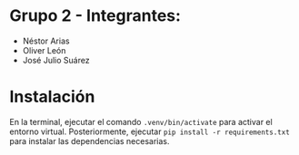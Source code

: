 # Grupo 2 - Integrantes:
- Néstor Arias
- Oliver León
- José Julio Suárez

# Instalación
En la terminal, ejecutar el comando ```.venv/bin/activate``` para activar el entorno virtual.
Posteriormente, ejecutar ```pip install -r requirements.txt``` para instalar las dependencias necesarias. 
